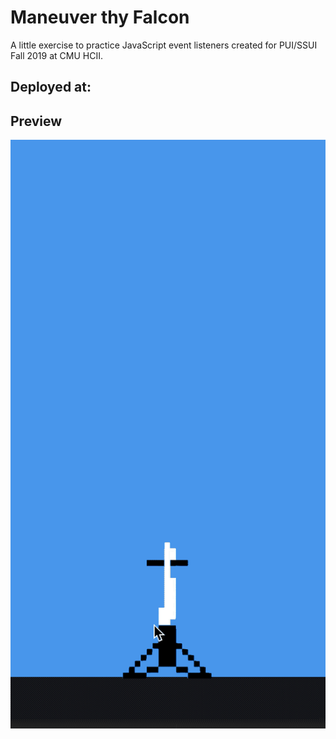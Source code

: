 # Maneuver thy Falcon

A little exercise to practice JavaScript event listeners created for PUI/SSUI Fall 2019 at CMU HCII.

## Deployed at:



## Preview

![f9](./preview/f9-gif.gif)
